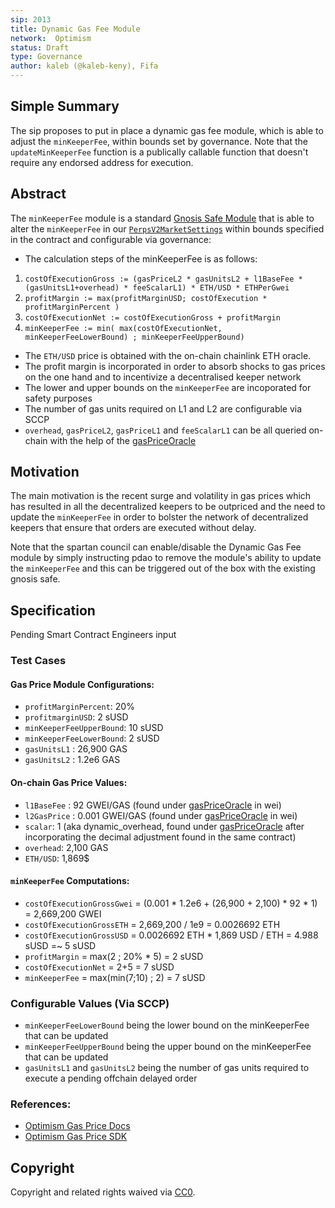 ```yaml
---
sip: 2013
title: Dynamic Gas Fee Module
network:  Optimism
status: Draft
type: Governance
author: kaleb (@kaleb-keny), Fifa
---
```


## Simple Summary

The sip proposes to put in place a dynamic gas fee module, which is able to adjust the `minKeeperFee`, within bounds set by governance. Note that the `updateMinKeeperFee` function is a publically callable function that doesn't require any endorsed address for execution.

## Abstract

<!--A short (~200 word) description of the proposed change, the abstract should clearly describe the proposed change. This is what *will* be done if the SIP is implemented, not *why* it should be done or *how* it will be done. If the SIP proposes deploying a new contract, write, "we propose to deploy a new contract that will do x".-->

The `minKeeperFee` module is a standard [Gnosis Safe Module](https://help.safe.global/en/articles/4934378-what-is-a-module) that is able to alter the `minKeeperFee` in our [`PerpsV2MarketSettings`](https://optimistic.etherscan.io/address/0x649F44CAC3276557D03223Dbf6395Af65b11c11c) within bounds specified in the contract and configurable via governance:
- The calculation steps of the minKeeperFee is as follows:
 1) `costOfExecutionGross := (gasPriceL2 * gasUnitsL2 + l1BaseFee * (gasUnitsL1+overhead) * feeScalarL1) * ETH/USD * ETHPerGwei`
 2) `profitMargin := max(profitMarginUSD; costOfExecution * profitMarginPercent )`
 3) `costOfExecutionNet := costOfExecutionGross + profitMargin`
 4) `minKeeperFee := min( max(costOfExecutionNet, minKeeperFeeLowerBound) ; minKeeperFeeUpperBound)`
- The `ETH/USD` price is obtained with the on-chain chainlink ETH oracle.  
- The profit margin is incorporated in order to absorb shocks to gas prices on the one hand and to incentivize a decentralised keeper network
- The lower and upper bounds on the `minKeeperFee` are incoporated for safety purposes
- The number of gas units required on L1 and L2 are configurable via SCCP
- `overhead`, `gasPriceL2`, `gasPriceL1` and `feeScalarL1` can be all queried on-chain with the help of the [gasPriceOracle](https://optimistic.etherscan.io/address/0x420000000000000000000000000000000000000F#readContract)

## Motivation

The main motivation is the recent surge and volatility in gas prices which has resulted in all the decentralized keepers to be outpriced and the need to update the `minKeeperFee` in order to bolster the network of decentralized keepers that ensure that orders are executed without delay.

Note that the spartan council can enable/disable the Dynamic Gas Fee module by simply instructing pdao to remove the module's ability to update the `minKeeperFee` and this can be triggered out of the box with the existing gnosis safe. 

## Specification

Pending Smart Contract Engineers input

### Test Cases

#### Gas Price Module Configurations:
- `profitMarginPercent`: 20%
- `profitmarginUSD`: 2 sUSD
- `minKeeperFeeUpperBound`: 10 sUSD
- `minKeeperFeeLowerBound`: 2 sUSD
- `gasUnitsL1` : 26,900 GAS
- `gasUnitsL2` : 1.2e6 GAS

#### On-chain Gas Price Values:
- `l1BaseFee` : 92 GWEI/GAS (found under [gasPriceOracle](https://optimistic.etherscan.io/address/0x420000000000000000000000000000000000000F#readContract) in wei)
- `l2GasPrice` : 0.001 GWEI/GAS (found under [gasPriceOracle](https://optimistic.etherscan.io/address/0x420000000000000000000000000000000000000F#readContract) in wei)
- `scalar`: 1 (aka dynamic_overhead, found under [gasPriceOracle](https://optimistic.etherscan.io/address/0x420000000000000000000000000000000000000F#readContract) after incorporating the decimal adjustment found in the same contract)
- `overhead`: 2,100 GAS
- `ETH/USD`: 1,869$

#### `minKeeperFee` Computations:
- `costOfExecutionGrossGwei` = (0.001 * 1.2e6 + (26,900 + 2,100) * 92 * 1) = 2,669,200 GWEI
- `costOfExecutionGrossETH` = 2,669,200 / 1e9 = 0.0026692 ETH
- `costOfExecutionGrossUSD` = 0.0026692 ETH * 1,869 USD / ETH = 4.988 sUSD =~ 5 sUSD
- `profitMargin` = max(2 ; 20% * 5) = 2 sUSD
- `costOfExecutionNet` = 2+5 = 7 sUSD
- `minKeeperFee` = max(min(7;10) ; 2) = 7 sUSD

### Configurable Values (Via SCCP)

- `minKeeperFeeLowerBound` being the lower bound on the minKeeperFee that can be updated
- `minKeeperFeeUpperBound` being the upper bound on the minKeeperFee that can be updated
- `gasUnitsL1` and `gasUnitsL2` being the number of gas units required to execute a pending offchain delayed order


### References:
- [Optimism Gas Price Docs](https://community.optimism.io/docs/developers/build/transaction-fees/#the-l1-data-fee)
- [Optimism Gas Price SDK](https://github.com/ethereum-optimism/optimism-tutorial/tree/main/sdk-estimate-gas)


## Copyright

Copyright and related rights waived via [CC0](https://creativecommons.org/publicdomain/zero/1.0/).

